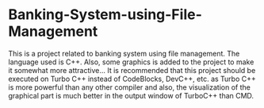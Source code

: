 # Banking-System-using-File-Management

This is a project related to banking system using file management. The language used is C++. Also, some graphics is added to the project to make it somewhat more attractive...
It is recommended that this project should be executed on Turbo C++ instead of CodeBlocks, DevC++, etc. as Turbo C++ is more powerful than any other compiler and also, the visualization of the graphical part is much better in the output window of TurboC++ than CMD.
